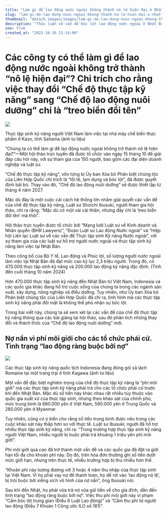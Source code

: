 ```yaml
---
title: "Làm gì để lao động nước ngoài không thành nô lệ hiện đại ở Nhật?"
slug: "lam-gi-de-lao-dong-nuoc-ngoai-khong-thanh-no-le-hien-dai-o-nhat"
thumbnail: "data/6.images/images/lam-gi-de-lao-dong-nuoc-ngoai-khong-thanh-no-le-hien-dai-o-nhat.webp"
description: "Thảo luận về vấn đề bóc lột lao động nước ngoài ở Nhật Bản, chương trình thực tập sinh kỹ năng và hệ thống育成就労制度 mới liệu có thực sự cải thiện tình hình hay chỉ là thay tên đổi họ."
use: true
created_at: "2025-10-20 21:14:00"
---
```


# Các công ty có thể làm gì để lao động nước ngoài không trở thành “nô lệ hiện đại”? Chỉ trích cho rằng việc thay đổi “Chế độ thực tập kỹ năng” sang “Chế độ lao động nuôi dưỡng” chỉ là “treo biển đổi tên”

![](/images/20251020-00010029-huffpost-000-1-view.webp)

Thực tập sinh kỹ năng người Việt Nam làm việc tại nhà máy chế biến thực phẩm ở Kazo, tỉnh Saitama (ảnh tư liệu)

“Chúng ta có thể làm gì để lao động nước ngoài không trở thành nô lệ hiện đại?”—Một hội thảo trực tuyến đã được tổ chức vào ngày 15 tháng 10 để giải đáp câu hỏi này, với sự tham gia của 150 người, bao gồm các đại diện doanh nghiệp và luật sư.

“Chế độ thực tập kỹ năng”, vốn từng bị Ủy ban Xóa bỏ Phân biệt chủng tộc của Liên Hợp Quốc chỉ trích là “tồi tệ, lạm dụng và bóc lột”, đã được quyết định bãi bỏ. Thay vào đó, “Chế độ lao động nuôi dưỡng” sẽ được thiết lập từ tháng 4 năm 2027.

Mặc dù đây là một cuộc cải cách hệ thống lớn nhằm giải quyết các vấn đề của chế độ thực tập kỹ năng, Luật sư Shoichi Ibusuki, người tham gia hội thảo, chỉ ra rằng: “Mặc dù có một vài cải thiện, nhưng đây chỉ là ‘treo biển đổi tên’ mà thôi”.

Hội thảo trực tuyến được tổ chức bởi “Mạng lưới Luật sư về Kinh doanh và Nhân quyền (BHR Lawyers)”, “Đoàn Luật sư Lao động Nước ngoài” và “Hiệp hội Liên lạc Luật sư về các vấn đề Thực tập sinh Kỹ năng Nước ngoài”, với sự tham gia của các luật sư hỗ trợ người nước ngoài và thực tập sinh kỹ năng làm việc tại Nhật Bản.

Theo công bố của Bộ Y tế, Lao động và Phúc lợi, số lượng người nước ngoài làm việc tại Nhật Bản đã đạt mức cao kỷ lục 2,3 triệu người. Trong đó, có 470.000 thực tập sinh kỹ năng và 200.000 lao động kỹ năng đặc định. (Tính đến cuối tháng 10 năm 2024)

Hơn 470.000 thực tập sinh kỹ năng đến Nhật Bản từ Việt Nam, Indonesia và các quốc gia khác đang hỗ trợ cuộc sống của chúng ta trong các ngành sản xuất, xây dựng, nông nghiệp và điều dưỡng. Tuy nhiên, như Ủy ban Xóa bỏ Phân biệt chủng tộc của Liên Hợp Quốc đã chỉ ra, tình hình mà các thực tập sinh kỹ năng phải đối mặt là không thể phủ nhận sự bóc lột.

Trong bài viết này, chúng ta sẽ xem xét lại các vấn đề của chế độ thực tập kỹ năng thông qua các bài giảng tại hội thảo, sau đó phân tích những thay đổi và thách thức của “Chế độ lao động nuôi dưỡng” mới.

## Nợ nần vì phí môi giới cho các tổ chức phái cử. Tình trạng “lao động ràng buộc bởi nợ”

![](/images/20251020-00010029-huffpost-001-1-view.webp)

Các thực tập sinh kỹ năng quốc tịch Indonesia đang đóng gói xà lách Romaine tại một trang trại ở tỉnh Kagawa (ảnh tư liệu)

Một vấn đề đặc biệt nghiêm trọng của chế độ thực tập kỹ năng là “phí môi giới” mà các thực tập sinh kỹ năng phải trả cho các tổ chức phái cử trước khi đến Nhật Bản. Mặc dù số tiền này khác nhau rất nhiều tùy thuộc vào quốc gia xuất xứ của thực tập sinh, nhưng theo khảo sát của chính phủ, mức trung bình là 680.000 yên ở Việt Nam, 590.000 yên ở Trung Quốc và 280.000 yên ở Myanmar.

Tuy nhiên, cũng có ý kiến cho rằng số tiền trung bình được nêu trong các cuộc khảo sát này thấp hơn so với thực tế. Luật sư Ibusuki, người đã hỗ trợ nhiều thực tập sinh kỹ năng, chỉ ra: “Trong trường hợp thực tập sinh kỹ năng người Việt Nam, nhiều người bị buộc phải trả khoảng 1 triệu yên phí môi giới”.

Phí môi giới quá cao đã trở thành một vấn đề và các quốc gia đã đặt ra giới hạn tối đa cho khoản phí này. Do đó, trên hóa đơn thường ghi số tiền dưới mức giới hạn, nhưng trên thực tế, nhiều trường hợp bị thu nhiều hơn thế.

“Khoản phí này tương đương với 3 hoặc 4 năm thu nhập của thực tập sinh tại Việt Nam. Vì họ phải vay nợ để thanh toán, họ dễ rơi vào ‘lao động nô lệ’, bị trói buộc bởi xiềng xích vô hình của nợ nần”, ông Ibusuki nói.

Sau khi đến Nhật, họ phải vừa trả nợ vừa gửi tiền về cho gia đình, dẫn đến tình trạng “lao động ràng buộc bởi nợ”. Việc thu phí môi giới này vi phạm “Cấm bóc lột trung gian (Điều 6 Luật Lao động)” và “Cấm thu phí từ người lao động (Điều 7 Khoản 1 Công ước ILO số 181)”.

